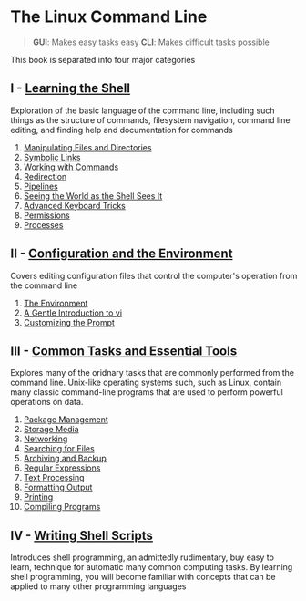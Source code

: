 # The Linux Command Line

> **GUI**: Makes easy tasks easy
> **CLI**: Makes difficult tasks possible

This book is separated into four major categories

## I - [Learning the Shell](SectionI/LearningTheShell.md)

Exploration of the basic language of the command line, including such things as the structure of commands, filesystem navigation, command line editing, and finding help and documentation for commands

1. [Manipulating Files and Directories](SectionI/ManipulatingFilesAndDirectories.md)
2. [Symbolic Links](SectionI/SymbolicLinks.md)
3. [Working with Commands](SectionI/WorkingWithCommands.md)
4. [Redirection](SectionI/Redirection.md)
5. [Pipelines](SectionI/Pipelines.md)
6. [Seeing the World as the Shell Sees It](SectionI/SeeingTheWorldAsTheShellSeesIt.md)
7. [Advanced Keyboard Tricks](SectionI/AdvancedKeyboardTricks.md)
8. [Permissions](SectionI/Permissions.md)
9. [Processes](SectionI/Processes.md)

## II - [Configuration and the Environment](SectionII/TheEnvironment.md)

Covers editing configuration files that control the computer's operation from the command line

1. [The Environment](SectionII/TheEnvironment.md)
2. [A Gentle Introduction to vi](SectionII/GentleIntroductionToVI.md)
3. [Customizing the Prompt](SectionII/CustomizingThePrompt.md)

## III - [Common Tasks and Essential Tools]()

Explores many of the oridnary tasks that are commonly performed from the command line. Unix-like operating systems such, such as Linux, contain many classic command-line programs that are used to perform powerful operations on data.

1. [Package Management](PackageManagement.md)
2. [Storage Media](StorageMedia.md)
3. [Networking](Networking.md)
4. [Searching for Files](SearchingForFiles.md)
5. [Archiving and Backup](ArchivingAndBackup.md)
6. [Regular Expressions](RegularExpressions.md)
7. [Text Processing](TextProcessing.md)
8. [Formatting Output](FormattingOutput.md)
9. [Printing](Printing.md)
10. [Compiling Programs](CompilingPrograms.md)

## IV - [Writing Shell Scripts]()

Introduces shell programming, an admittedly rudimentary, buy easy to learn, technique for automatic many common computing tasks. By learning shell programming, you will become familiar with concepts that can be applied to many other programming languages
